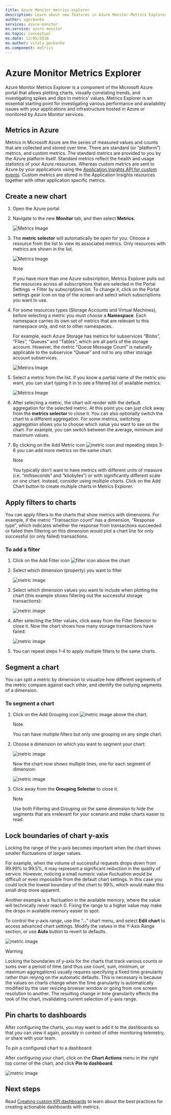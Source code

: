 ```yaml
---
title: Azure Monitor metrics explorer
description: Learn about new features in Azure Monitor Metrics Explorer
author: vgorbenko
services: azure-monitor
ms.service: azure-monitor
ms.topic: conceptual
ms.date: 12/05/2018
ms.author: vitaly.gorbenko
ms.component: metrics
---
```


# Azure Monitor Metrics Explorer

Azure Monitor Metrics Explorer is a component of the Microsoft Azure portal that allows plotting charts, visually correlating trends, and investigating spikes and dips in metrics' values. Metrics Explorer is an essential starting point for investigating various performance and availability issues with your applications and infrastructure hosted in Azure or monitored by Azure Monitor services. 

## Metrics in Azure

Metrics in Microsoft Azure are the series of measured values and counts that are collected and stored over time. There are standard (or “platform”) metrics, and custom metrics. The standard metrics are provided to you by the Azure platform itself. Standard metrics reflect the health and usage statistics of your Azure resources. Whereas custom metrics are sent to Azure by your applications using the [Application Insights API for custom events](https://docs.microsoft.com/azure/application-insights/app-insights-api-custom-events-metrics). Custom metrics are stored in the Application Insights resources together with other application specific metrics.

## Create a new chart

1. Open the Azure portal
2. Navigate to the new **Monitor** tab, and then select **Metrics**.

   ![Metrics Image](./media/metrics-charts/0001.png)

3. The **metric selector** will automatically be open for you. Choose a resource from the list to view its associated metrics. Only resources with metrics are shown in the list.

   ![Metrics Image](./media/metrics-charts/0002.png)

   > [!NOTE]
   >If you have more than one Azure subscription, Metrics Explorer pulls out the resources across all subscriptions that are selected in the Portal Settings -> Filter by subscriptions list. To change it, click on the Portal settings gear icon on top of the screen and select which subscriptions you want to use.

4. For some resources types (Storage Accounts and Virtual Machines), before selecting a metric you must choose a **Namespace**. Each namespace carries its own set of metrics that are relevant to this namespace only, and not to other namespaces.

   For example, each Azure Storage has metrics for subservices “Blobs”, “Files”, “Queues” and “Tables”, which are all parts of the storage account. However, the metric “Queue Message Count” is naturally applicable to the subservice “Queue” and not to any other storage account subservices.

   ![Metrics Image](./media/metrics-charts/0003.png)

5. Select a metric from the list. If you know a partial name of the metric you want, you can start typing it in to see a filtered list of available metrics:

   ![Metrics Image](./media/metrics-charts/0004.png)

6. After selecting a metric, the chart will render with the default aggregation for the selected metric. At this point you can just click away from the **metrics selector** to close it. You can also optionally switch the chart to a different aggregation. For some metrics, switching aggregation allows you to choose which value you want to see on the chart. For example, you can switch between the average, minimum and maximum values. 

7. By clicking on the Add Metric icon ![metric icon](./media/metrics-charts/icon001.png) and repeating steps 3-6 you can add more metrics on the same chart.

   > [!NOTE]
   > You typically don’t want to have metrics with different units of measure (i.e. “milliseconds” and “kilobytes”) or with significantly different scale on one chart. Instead, consider using multiple charts. Click on the Add Chart button to create multiple charts in Metrics Explorer.

## Apply filters to charts

You can apply filters to the charts that show metrics with dimensions. For example, if the metric “Transaction count” has a dimension, “Response type”, which indicates whether the response from transactions succeeded or failed then filtering on this dimension would plot a chart line for only successful (or only failed) transactions. 

### To add a filter

1. Click on the Add Filter icon ![filter icon](./media/metrics-charts/icon002.png) above the chart

2. Select which dimension (property) you want to filter

   ![metric image](./media/metrics-charts/0006.png)

3. Select which dimension values you want to include when plotting the chart (this example shows filtering out the successful storage transactions):

   ![metric image](./media/metrics-charts/0007.png)

4. After selecting the filter values, click away from the Filter Selector to close it. Now the chart shows how many storage transactions have failed:

   ![metric image](./media/metrics-charts/0008.png)

5. You can repeat steps 1-4 to apply multiple filters to the same charts.

## Segment a chart

You can split a metric by dimension to visualize how different segments of the metric compare against each other, and identify the outlying segments of a dimension. 

### To segment a chart

1. Click on the Add Grouping icon  ![metric image](./media/metrics-charts/icon003.png) above the chart.
 
   > [!NOTE]
   > You can have multiple filters but only one grouping on any single chart.

2. Choose a dimension on which you want to segment your chart: 

   ![metric image](./media/metrics-charts/0010.png)

   Now the chart now shows multiple lines, one for each segment of dimension:

   ![metric image](./media/metrics-charts/0012.png)

3. Click away from the **Grouping Selector** to close it.

   > [!NOTE]
   > Use both Filtering and Grouping on the same dimension to hide the segments that are irrelevant for your scenario and make charts easier to read.

## Lock boundaries of chart y-axis

Locking the range of the y-axis becomes important when the chart shows smaller fluctuations of larger values. 

For example, when the volume of successful requests drops down from 99.99% to 99.5%, it may represent a significant reduction in the quality of service. However, noticing a small numeric value fluctuation would be difficult or even impossible from the default chart settings. In this case you could lock the lowest boundary of the chart to 99%, which would make this small drop more apparent. 

Another example is a fluctuation in the available memory, where the value will technically never reach 0. Fixing the range to a higher value may make the drops in available memory easier to spot. 

To control the y-axis range, use the “…” chart menu, and select **Edit chart** to access advanced chart settings. Modify the values in the Y-Axis Range  section, or use **Auto** button to revert to defaults.

![metric image](./media/metrics-charts/0014-manually-set-granularity.png)

> [!WARNING]
> Locking the boundaries of y-axis for the charts that track various counts or sums over a period of time (and thus use count, sum, minimum, or maximum aggregations) usually requires specifying a fixed time granularity rather than relying on the automatic defaults. This is necessary is because the values on charts change when the time granularity is automatically modified by the user resizing browser window or going from one screen resolution to another. The resulting change in time granularity effects the look of the chart, invalidating current selection of y-axis range.

## Pin charts to dashboards

After configuring the charts, you may want to add it to the dashboards so that you can view it again, possibly in context of other monitoring telemetry, or share with your team. 

To pin a configured chart to a dashboard:

After configuring your chart, click on the **Chart Actions** menu in the right top corner of the chart, and click **Pin to dashboard**.

![metric image](./media/metrics-charts/0013.png)

## Next steps

  Read [Creating custom KPI dashboards](https://docs.microsoft.com/azure/application-insights/app-insights-tutorial-dashboards) to learn about the best practices for creating actionable dashboards with metrics.

